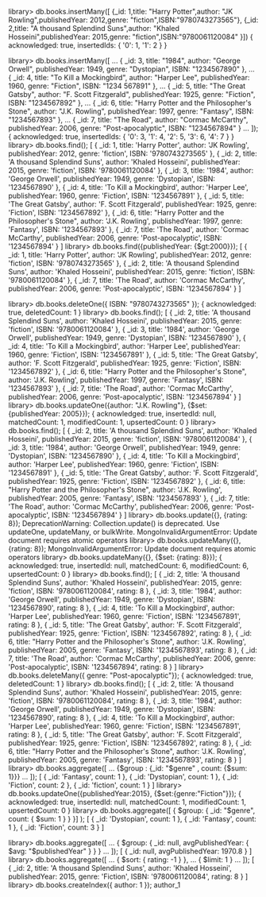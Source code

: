 library> db.books.insertMany([ {_id: 1,title: "Harry Potter",author: "JK Rowling",publishedYear: 2012,genre: "fiction",ISBN:"9780743273565"}, {_id: 2,title: "A thousand Splendind Suns",author: "Khaled Hosseini",publishedYear: 2015,genre: "fiction",ISBN:"9780061120084" }])
{ acknowledged: true, insertedIds: { '0': 1, '1': 2 } }

library> db.books.insertMany([
...   { _id: 3, title: "1984", author: "George Orwell", publishedYear: 1949, genre: "Dystopian", ISBN: "1234567890" },
...   { _id: 4, title: "To Kill a Mockingbird", author: "Harper Lee", publishedYear: 1960, genre: "Fiction", ISBN: "1234
567891" },
...   { _id: 5, title: "The Great Gatsby", author: "F. Scott Fitzgerald", publishedYear: 1925, genre: "Fiction", ISBN: "1234567892" },
...   { _id: 6, title: "Harry Potter and the Philosopher's Stone", author: "J.K. Rowling", publishedYear: 1997, genre: "Fantasy", ISBN: "1234567893" },
...   { _id: 7, title: "The Road", author: "Cormac McCarthy", publishedYear: 2006, genre: "Post-apocalyptic", ISBN: "1234567894" }
... ]);
{
  acknowledged: true,
  insertedIds: { '0': 3, '1': 4, '2': 5, '3': 6, '4': 7 }
}
library> db.books.find();
[
  {
    _id: 1,
    title: 'Harry Potter',
    author: 'JK Rowling',
    publishedYear: 2012,
    genre: 'fiction',
    ISBN: '9780743273565'
  },
  {
    _id: 2,
    title: 'A thousand Splendind Suns',
    author: 'Khaled Hosseini',
    publishedYear: 2015,
    genre: 'fiction',
    ISBN: '9780061120084'
  },
  {
    _id: 3,
    title: '1984',
    author: 'George Orwell',
    publishedYear: 1949,
    genre: 'Dystopian',
    ISBN: '1234567890'
  },
  {
    _id: 4,
    title: 'To Kill a Mockingbird',
    author: 'Harper Lee',
    publishedYear: 1960,
    genre: 'Fiction',
    ISBN: '1234567891'
  },
  {
    _id: 5,
    title: 'The Great Gatsby',
    author: 'F. Scott Fitzgerald',
    publishedYear: 1925,
    genre: 'Fiction',
    ISBN: '1234567892'
  },
  {
    _id: 6,
    title: "Harry Potter and the Philosopher's Stone",
    author: 'J.K. Rowling',
    publishedYear: 1997,
    genre: 'Fantasy',
    ISBN: '1234567893'
  },
  {
    _id: 7,
    title: 'The Road',
    author: 'Cormac McCarthy',
    publishedYear: 2006,
    genre: 'Post-apocalyptic',
    ISBN: '1234567894'
  }
]
library> db.books.find({publishedYear: {$gt:2000}});
[
  {
    _id: 1,
    title: 'Harry Potter',
    author: 'JK Rowling',
    publishedYear: 2012,
    genre: 'fiction',
    ISBN: '9780743273565'
  },
  {
    _id: 2,
    title: 'A thousand Splendind Suns',
    author: 'Khaled Hosseini',
    publishedYear: 2015,
    genre: 'fiction',
    ISBN: '9780061120084'
  },
  {
    _id: 7,
    title: 'The Road',
    author: 'Cormac McCarthy',
    publishedYear: 2006,
    genre: 'Post-apocalyptic',
    ISBN: '1234567894'
  }
]

library> db.books.deleteOne({ ISBN: "9780743273565" });
{ acknowledged: true, deletedCount: 1 }
library> db.books.find();
[
  {
    _id: 2,
    title: 'A thousand Splendind Suns',
    author: 'Khaled Hosseini',
    publishedYear: 2015,
    genre: 'fiction',
    ISBN: '9780061120084'
  },
  {
    _id: 3,
    title: '1984',
    author: 'George Orwell',
    publishedYear: 1949,
    genre: 'Dystopian',
    ISBN: '1234567890'
  },
  {
    _id: 4,
    title: 'To Kill a Mockingbird',
    author: 'Harper Lee',
    publishedYear: 1960,
    genre: 'Fiction',
    ISBN: '1234567891'
  },
  {
    _id: 5,
    title: 'The Great Gatsby',
    author: 'F. Scott Fitzgerald',
    publishedYear: 1925,
    genre: 'Fiction',
    ISBN: '1234567892'
  },
  {
    _id: 6,
    title: "Harry Potter and the Philosopher's Stone",
    author: 'J.K. Rowling',
    publishedYear: 1997,
    genre: 'Fantasy',
    ISBN: '1234567893'
  },
  {
    _id: 7,
    title: 'The Road',
    author: 'Cormac McCarthy',
    publishedYear: 2006,
    genre: 'Post-apocalyptic',
    ISBN: '1234567894'
  }
]
library> db.books.updateOne({author: "J.K. Rowling"}, {$set: {publishedYear: 2005}});
{
  acknowledged: true,
  insertedId: null,
  matchedCount: 1,
  modifiedCount: 1,
  upsertedCount: 0
}
library> db.books.find();
[
  {
    _id: 2,
    title: 'A thousand Splendind Suns',
    author: 'Khaled Hosseini',
    publishedYear: 2015,
    genre: 'fiction',
    ISBN: '9780061120084'
  },
  {
    _id: 3,
    title: '1984',
    author: 'George Orwell',
    publishedYear: 1949,
    genre: 'Dystopian',
    ISBN: '1234567890'
  },
  {
    _id: 4,
    title: 'To Kill a Mockingbird',
    author: 'Harper Lee',
    publishedYear: 1960,
    genre: 'Fiction',
    ISBN: '1234567891'
  },
  {
    _id: 5,
    title: 'The Great Gatsby',
    author: 'F. Scott Fitzgerald',
    publishedYear: 1925,
    genre: 'Fiction',
    ISBN: '1234567892'
  },
  {
    _id: 6,
    title: "Harry Potter and the Philosopher's Stone",
    author: 'J.K. Rowling',
    publishedYear: 2005,
    genre: 'Fantasy',
    ISBN: '1234567893'
  },
  {
    _id: 7,
    title: 'The Road',
    author: 'Cormac McCarthy',
    publishedYear: 2006,
    genre: 'Post-apocalyptic',
    ISBN: '1234567894'
  }
]
library> db.books.update({}, {rating: 8});
DeprecationWarning: Collection.update() is deprecated. Use updateOne, updateMany, or bulkWrite.
MongoInvalidArgumentError: Update document requires atomic operators
library> db.books.updateMany({}, {rating: 8});
MongoInvalidArgumentError: Update document requires atomic operators
library> db.books.updateMany({}, {$set: {rating: 8}});
{
  acknowledged: true,
  insertedId: null,
  matchedCount: 6,
  modifiedCount: 6,
  upsertedCount: 0
}
library> db.books.find();
[
  {
    _id: 2,
    title: 'A thousand Splendind Suns',
    author: 'Khaled Hosseini',
    publishedYear: 2015,
    genre: 'fiction',
    ISBN: '9780061120084',
    rating: 8
  },
  {
    _id: 3,
    title: '1984',
    author: 'George Orwell',
    publishedYear: 1949,
    genre: 'Dystopian',
    ISBN: '1234567890',
    rating: 8
  },
  {
    _id: 4,
    title: 'To Kill a Mockingbird',
    author: 'Harper Lee',
    publishedYear: 1960,
    genre: 'Fiction',
    ISBN: '1234567891',
    rating: 8
  },
  {
    _id: 5,
    title: 'The Great Gatsby',
    author: 'F. Scott Fitzgerald',
    publishedYear: 1925,
    genre: 'Fiction',
    ISBN: '1234567892',
    rating: 8
  },
  {
    _id: 6,
    title: "Harry Potter and the Philosopher's Stone",
    author: 'J.K. Rowling',
    publishedYear: 2005,
    genre: 'Fantasy',
    ISBN: '1234567893',
    rating: 8
  },
  {
    _id: 7,
    title: 'The Road',
    author: 'Cormac McCarthy',
    publishedYear: 2006,
    genre: 'Post-apocalyptic',
    ISBN: '1234567894',
    rating: 8
  }
]
library> db.books.deleteMany({ genre: "Post-apocalyptic"});
{ acknowledged: true, deletedCount: 1 }
library> db.books.find();
[
  {
    _id: 2,
    title: 'A thousand Splendind Suns',
    author: 'Khaled Hosseini',
    publishedYear: 2015,
    genre: 'fiction',
    ISBN: '9780061120084',
    rating: 8
  },
  {
    _id: 3,
    title: '1984',
    author: 'George Orwell',
    publishedYear: 1949,
    genre: 'Dystopian',
    ISBN: '1234567890',
    rating: 8
  },
  {
    _id: 4,
    title: 'To Kill a Mockingbird',
    author: 'Harper Lee',
    publishedYear: 1960,
    genre: 'Fiction',
    ISBN: '1234567891',
    rating: 8
  },
  {
    _id: 5,
    title: 'The Great Gatsby',
    author: 'F. Scott Fitzgerald',
    publishedYear: 1925,
    genre: 'Fiction',
    ISBN: '1234567892',
    rating: 8
  },
  {
    _id: 6,
    title: "Harry Potter and the Philosopher's Stone",
    author: 'J.K. Rowling',
    publishedYear: 2005,
    genre: 'Fantasy',
    ISBN: '1234567893',
    rating: 8
  }
]
library> db.books.aggregate([
... {$group : {_id: "$genre" , count: {$sum: 1}}}
... ]);
[
  { _id: 'Fantasy', count: 1 },
  { _id: 'Dystopian', count: 1 },
  { _id: 'Fiction', count: 2 },
  { _id: 'fiction', count: 1 }
]
library> db.books.updateOne({publishedYear:2015}, {$set:{genre:"Fiction"}});
{
  acknowledged: true,
  insertedId: null,
  matchedCount: 1,
  modifiedCount: 1,
  upsertedCount: 0
}
library> db.books.aggregate([ { $group: { _id: "$genre", count: { $sum: 1 } } }] );
[
  { _id: 'Dystopian', count: 1 },
  { _id: 'Fantasy', count: 1 },
  { _id: 'Fiction', count: 3 }
]

library> db.books.aggregate([
...   { $group: { _id: null, avgPublishedYear: { $avg: "$publishedYear" } } }
... ]);
[ { _id: null, avgPublishedYear: 1970.8 } ]
library> db.books.aggregate([
...   { $sort: { rating: -1 } },
...   { $limit: 1 }
... ]);
[
  {
    _id: 2,
    title: 'A thousand Splendind Suns',
    author: 'Khaled Hosseini',
    publishedYear: 2015,
    genre: 'Fiction',
    ISBN: '9780061120084',
    rating: 8
  }
]
library> db.books.createIndex({ author: 1 });
author_1